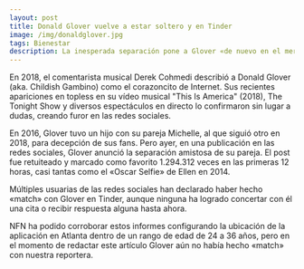 ```yaml
---
layout: post
title: Donald Glover vuelve a estar soltero y en Tinder
image: /img/donaldglover.jpg
tags: Bienestar
description: La inesperada separación pone a Glover «de nuevo en el mercado».
---
```


En 2018, el comentarista musical Derek Cohmedi describió a Donald Glover (aka. Childish Gambino) como el corazoncito de Internet. Sus recientes apariciones en topless en su vídeo musical "This Is America" (2018), The Tonight Show y diversos espectáculos en directo lo confirmaron sin lugar a dudas, creando furor en las redes sociales.

En 2016, Glover tuvo un hijo con su pareja Michelle, al que siguió otro en 2018, para decepción de sus fans. Pero ayer, en una publicación en las redes sociales, Glover anunció la separación amistosa de su pareja. El post fue retuiteado y marcado como favorito 1.294.312 veces en las primeras 12 horas, casi tantas como el «Oscar Selfie» de Ellen en 2014.

Múltiples usuarias de las redes sociales han declarado haber hecho «match» con Glover en Tinder, aunque ninguna ha logrado concertar con él una cita o recibir respuesta alguna hasta ahora.

NFN ha podido corroborar estos informes configurando la ubicación de la aplicación en Atlanta dentro de un rango de edad de 24 a 36 años, pero en el momento de redactar este artículo Glover aún no había hecho «match» con nuestra reportera.